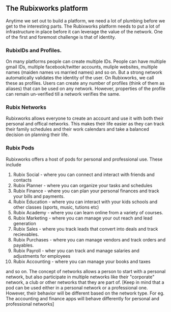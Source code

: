 ## The Rubixworks  platform

Anytime we set out to build a platform, we need a lot of plumbing before we get to the interesting parts. The Rubixworks platform needs to put a lot of infrastructure in place before it can leverage the value of the network. One of the first and foremost challenge is that of identity.

### RubixIDs and Profiles.
On many platforms people can create multiple IDs. People can have multiple gmail IDs, multiple facebook/twitter accounts, muliple websites, multiple names (maiden names vs married names) and so on. But a strong network automatically validates the identity of the user. On Rubixworks, we call these as profiles. Users can create any number of profiles (think of them as aliases) that can be used on any network. However, properties of the profile can remain un-verified till a network verifies the same.

### Rubix Networks
Rubixworks allows everyone to create an account and use it with both their personal and offical networks. This makes their life easier as they can track their family schedules and their work calendars and take a balanced decision on planning their life. 

### Rubix Pods
Rubixworks offers a host of pods for personal and professional use. These include
 1. Rubix Social - where you can connect and interact with friends and contacts
 2. Rubix Planner - where you can organize your tasks and schedules
 3. Rubix Finance - where you can plan your personal finances and track your bills and payments.
 4. Rubix Education - where you can interact with your kids schools and other classes (sports, music, tutions etc)
 5. Rubix Academy - where you can learn online from a variety of courses.
 1. Rubix Marketing - where you can manage your out reach and lead generation
 2. Rubix Sales - where you track leads that convert into deals and track recievables.
 3. Rubix Purchases - where you can manage vendors and track orders and payables.
 4. Rubix Payroll - wher you can track and manage salaries and adjustments for employees
 5. Rubix Accounting - where you can manage your books and taxes

and so on. The concept of networks allows a person to start with a personal network, but also participate in multiple networks like their "corporate" network, a club or other networks that they are part of.
[Keep in mind that a pod can be used either in a personal network or a professional one. However, their behavior will be different based on the network type. For eg. The accounting and finance apps will behave differently for personal and professional networks]

<!--stackedit_data:
eyJoaXN0b3J5IjpbLTIxNDIzNTEwOTQsLTE3MzYyODI5NzBdfQ
==
-->